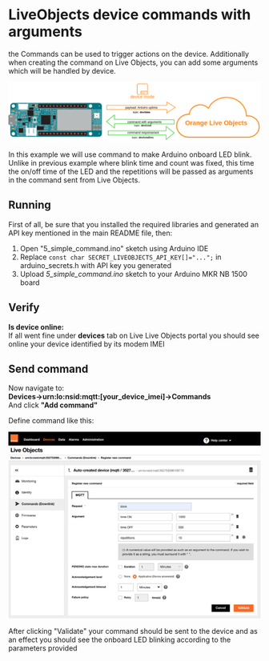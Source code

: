 # LiveObjects device commands with arguments

the Commands can be used to trigger actions on the device. Additionally when creating the command on Live Objects, you can add some arguments which will be handled by device.

![diagram](img/command_with_args.png)

In this example we will use command to make Arduino onboard LED blink. Unlike in previous example where blink time and count was fixed, this time the on/off time of the LED and the repetitions will be passed as arguments in the command sent from Live Objects.


## Running
First of all, be sure that you installed the required libraries and generated an API key mentioned in the main README file, then:
1. Open "5_simple_command.ino" sketch using Arduino IDE
2. Replace ```const char SECRET_LIVEOBJECTS_API_KEY[]="...";``` in arduino_secrets.h with API key you generated
3. Upload *5_simple_command.ino* sketch to your Arduino MKR NB 1500 board

## Verify
**Is device online:**<br>
If all went fine under **devices** tab on Live Live Objects portal you should see online your device identified by its modem IMEI

## Send command
Now navigate to:<br>
**Devices->urn:lo:nsid:mqtt:[your_device_imei]->Commands** <br>
And click **"Add command"**<br>

Define command like this:

![diagram](img/define_command.png)

After clicking "Validate" your command should be sent to the device and as an effect you should see the onboard LED blinking according to the parameters provided

